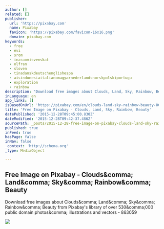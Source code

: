 ```yaml
---
author: []
related: []
publisher:
  url: 'https://pixabay.com'
  name: Pixabay
  favicon: 'https://pixabay.com/favicon-16x16.png'
  domain: pixabay.com
keywords:
  - free
  - evi
  - srom
  - inasuomisvenskat
  - olfran
  - sloven
  - tinadanskdeutschenglishespa
  - aisindonesiaitalianomagyarnederlandsnorskpolskiportugu
  - exploration
  - rainbow
description: "Download free images about Clouds, Land, Sky, Rainbow, Beauty from Pixabay's library of over 530,000 public domain photos, illustrations and vectors - 863059"
inLanguage: en
app_links: []
isBasedOnUrl: 'https://pixabay.com/en/clouds-land-sky-rainbow-beauty-863059/'
title: 'Free Image on Pixabay - Clouds, Land, Sky, Rainbow, Beauty'
datePublished: '2015-12-28T09:45:00.830Z'
dateModified: '2015-12-28T09:42:37.486Z'
sourcePath: _posts/2015-12-28-free-image-on-pixabay-clouds-land-sky-rainbow-beauty.md
published: true
inFeed: true
hasPage: false
inNav: false
_context: 'http://schema.org'
_type: MediaObject

---
```

<article style=""><h1>Free Image on Pixabay - Clouds&amp;comma; Land&amp;comma; Sky&amp;comma; Rainbow&amp;comma; Beauty</h1><p>Download free images about Clouds&amp;comma; Land&amp;comma; Sky&amp;comma; Rainbow&amp;comma; Beauty from Pixabay's library of over 530&amp;comma;000 public domain photos&amp;comma; illustrations and vectors - 863059</p><img src="https://pixabay.com/static/uploads/photo/2015/07/27/18/53/clouds-863059_640.jpg" /></article>